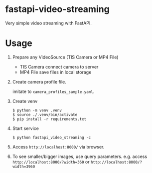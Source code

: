 # fastapi-video-streaming
Very simple video streaming with FastAPI.

# Usage
1. Prepare any VideoSource (TIS Camera or MP4 File)
    - TIS Camera
        connect camera to server
    - MP4 File
        save files in local storage
2. Create camera profile file.
    
    imitate to `camera_profiles_sample.yaml`.

3. Create venv
    ```
    $ python -m venv .venv
    $ source ./.venv/bin/activate
    $ pip install -r requirements.txt
    ```
4. Start service
    ```
    $ python fastapi_video_streaming -c 
    ```
5. Access `http://localhost:8000/` via browser.
6. To see smaller/bigger images, use query parameters.
    e.g. access `http://localhost:8000/?width=360` or `http://localhost:8000/?width=3960`